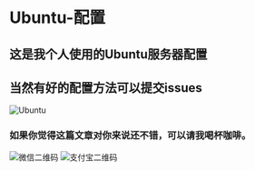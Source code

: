 # Ubuntu-配置

## 这是我个人使用的Ubuntu服务器配置

## 当然有好的配置方法可以提交issues

<img src="https://ss0.bdstatic.com/70cFvHSh_Q1YnxGkpoWK1HF6hhy/it/u=3719346656,2897731814&fm=26&gp=0.jpg" alt="Ubuntu">

### 如果你觉得这篇文章对你来说还不错，可以请我喝杯咖啡。
![微信二维码](https://tva1.sinaimg.cn/large/006y8mN6gy1g6ur4c34r1j306l08wq34.jpg)
![支付宝二维码](https://tva1.sinaimg.cn/large/006y8mN6gy1g6ur6gxs04j305x08wwfe.jpg)
